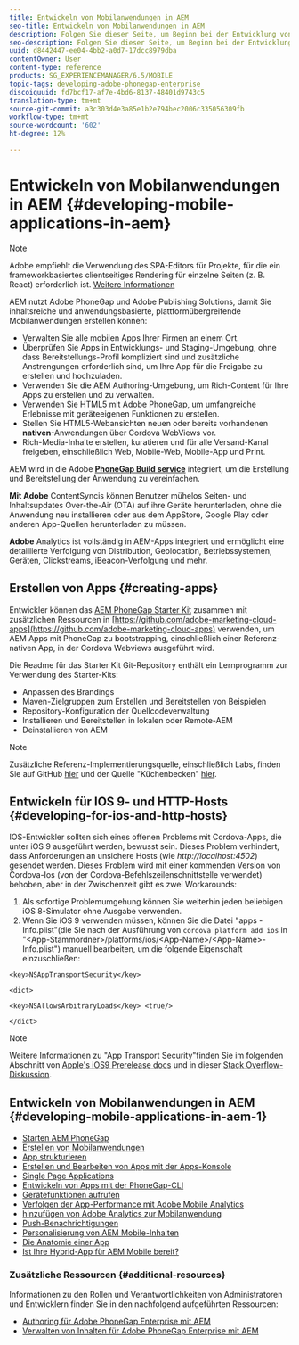 ```yaml
---
title: Entwickeln von Mobilanwendungen in AEM
seo-title: Entwickeln von Mobilanwendungen in AEM
description: Folgen Sie dieser Seite, um Beginn bei der Entwicklung von Mobilanwendungen in AEM Adobe PhoneGap Enterprise zu erhalten.
seo-description: Folgen Sie dieser Seite, um Beginn bei der Entwicklung von Mobilanwendungen in AEM Adobe PhoneGap Enterprise zu erhalten.
uuid: d8442447-ee04-4bb2-a0d7-17dcc8979dba
contentOwner: User
content-type: reference
products: SG_EXPERIENCEMANAGER/6.5/MOBILE
topic-tags: developing-adobe-phonegap-enterprise
discoiquuid: fd7bcf17-af7e-4bd6-8137-48401d9743c5
translation-type: tm+mt
source-git-commit: a3c303d4e3a85e1b2e794bec2006c335056309fb
workflow-type: tm+mt
source-wordcount: '602'
ht-degree: 12%

---
```



# Entwickeln von Mobilanwendungen in AEM {#developing-mobile-applications-in-aem}

>[!NOTE]
>
>Adobe empfiehlt die Verwendung des SPA-Editors für Projekte, für die ein frameworkbasiertes clientseitiges Rendering für einzelne Seiten (z. B. React) erforderlich ist. [Weitere Informationen](/help/sites-developing/spa-overview.md)

AEM nutzt Adobe PhoneGap und Adobe Publishing Solutions, damit Sie inhaltsreiche und anwendungsbasierte, plattformübergreifende Mobilanwendungen erstellen können:

* Verwalten Sie alle mobilen Apps Ihrer Firmen an einem Ort.
* Überprüfen Sie Apps in Entwicklungs- und Staging-Umgebung, ohne dass Bereitstellungs-Profil kompliziert sind und zusätzliche Anstrengungen erforderlich sind, um Ihre App für die Freigabe zu erstellen und hochzuladen.
* Verwenden Sie die AEM Authoring-Umgebung, um Rich-Content für Ihre Apps zu erstellen und zu verwalten.
* Verwenden Sie HTML5 mit Adobe PhoneGap, um umfangreiche Erlebnisse mit geräteeigenen Funktionen zu erstellen.
* Stellen Sie HTML5-Webansichten neuen oder bereits vorhandenen **nativen**-Anwendungen über Cordova WebViews vor.
* Rich-Media-Inhalte erstellen, kuratieren und für alle Versand-Kanal freigeben, einschließlich Web, Mobile-Web, Mobile-App und Print.

AEM wird in die Adobe **[PhoneGap Build service](https://build.phonegap.com/)** integriert, um die Erstellung und Bereitstellung der Anwendung zu vereinfachen.

**Mit Adobe** ContentSyncis können Benutzer mühelos Seiten- und Inhaltsupdates Over-the-Air (OTA) auf ihre Geräte herunterladen, ohne die Anwendung neu installieren oder aus dem AppStore, Google Play oder anderen App-Quellen herunterladen zu müssen.

**Adobe** Analytics ist vollständig in AEM-Apps integriert und ermöglicht eine detaillierte Verfolgung von Distribution, Geolocation, Betriebssystemen, Geräten, Clickstreams, iBeacon-Verfolgung und mehr.

## Erstellen von Apps {#creating-apps}

Entwickler können das [AEM PhoneGap Starter Kit](https://github.com/Adobe-Marketing-Cloud/aem-phonegap-starter-kit) zusammen mit zusätzlichen Ressourcen in [https://github.com/adobe-marketing-cloud-apps](https://github.com/adobe-marketing-cloud-apps) verwenden, um AEM Apps mit PhoneGap zu bootstrapping, einschließlich einer Referenz-nativen App, in der Cordova Webviews ausgeführt wird.

Die Readme für das Starter Kit Git-Repository enthält ein Lernprogramm zur Verwendung des Starter-Kits:

* Anpassen des Brandings
* Maven-Zielgruppen zum Erstellen und Bereitstellen von Beispielen
* Repository-Konfiguration der Quellcodeverwaltung
* Installieren und Bereitstellen in lokalen oder Remote-AEM
* Deinstallieren von AEM

>[!NOTE]
>
>Zusätzliche Referenz-Implementierungsquelle, einschließlich Labs, finden Sie auf GitHub [hier](https://github.com/adobe-marketing-cloud-apps) und der Quelle &quot;Küchenbecken&quot; [hier](https://github.com/blefebvre/aem-phonegap-kitchen-sink).

## Entwickeln für IOS 9- und HTTP-Hosts {#developing-for-ios-and-http-hosts}

IOS-Entwickler sollten sich eines offenen Problems mit Cordova-Apps, die unter iOS 9 ausgeführt werden, bewusst sein. Dieses Problem verhindert, dass Anforderungen an unsichere Hosts (wie *http://localhost:4502*) gesendet werden. Dieses Problem wird mit einer kommenden Version von Cordova-Ios (von der Cordova-Befehlszeilenschnittstelle verwendet) behoben, aber in der Zwischenzeit gibt es zwei Workarounds:

1. Als sofortige Problemumgehung können Sie weiterhin jeden beliebigen iOS 8-Simulator ohne Ausgabe verwenden.
1. Wenn Sie iOS 9 verwenden müssen, können Sie die Datei &quot;apps -Info.plist&quot;(die Sie nach der Ausführung von `cordova platform add ios` in &quot;&lt;App-Stammordner>/platforms/ios/&lt;App-Name>/&lt;App-Name>-Info.plist&quot;) manuell bearbeiten, um die folgende Eigenschaft einzuschließen:

```
<key>NSAppTransportSecurity</key>

<dict>

<key>NSAllowsArbitraryLoads</key> <true/>

</dict>
```

>[!NOTE]
>
>Weitere Informationen zu &quot;App Transport Security&quot;finden Sie im folgenden Abschnitt von [Apple&#39;s iOS9 Prerelease docs](https://developer.apple.com/library/prerelease/ios/releasenotes/General/WhatsNewIniOS/Articles/iOS9.html#//apple_ref/doc/uid/TP40016198-SW14) und in dieser [Stack Overflow-Diskussion](https://stackoverflow.com/questions/30751053/ios9-ats-what-about-html5-based-apps/).

## Entwickeln von Mobilanwendungen in AEM {#developing-mobile-applications-in-aem-1}

* [Starten AEM PhoneGap](/help/mobile/starting-aem-phonegap-app.md)
* [Erstellen von Mobilanwendungen](/help/mobile/building-app-mobile-phonegap.md)
* [App strukturieren](/help/mobile/phonegap-structure-an-app.md)
* [Erstellen und Bearbeiten von Apps mit der Apps-Konsole](/help/mobile/phonegap-apps-console.md)
* [Single Page Applications](/help/mobile/phonegap-single-page-applications.md)
* [Entwickeln von Apps mit der PhoneGap-CLI](/help/mobile/phonegap-apps-pg-cli.md)
* [Gerätefunktionen aufrufen](/help/mobile/phonegap-access-device-features.md)
* [Verfolgen der App-Performance mit Adobe Mobile Analytics](/help/mobile/phonegap-intro-to-app-analytics.md)
* [hinzufügen von Adobe Analytics zur Mobilanwendung](/help/mobile/phonegap-add-analytics-to-apps.md)
* [Push-Benachrichtigungen](/help/mobile/phonegap-push-notifications.md)
* [Personalisierung von AEM Mobile-Inhalten](/help/mobile/phonegap-aem-mobile-content-personalization.md)
* [Die Anatomie einer App](/help/mobile/phonegap-apps-arch.md)
* [Ist Ihre Hybrid-App für AEM Mobile bereit?](/help/mobile/phonegap-adding-content-to-imported-app.md)

### Zusätzliche Ressourcen {#additional-resources}

Informationen zu den Rollen und Verantwortlichkeiten von Administratoren und Entwicklern finden Sie in den nachfolgend aufgeführten Ressourcen:

* [Authoring für Adobe PhoneGap Enterprise mit AEM](/help/mobile/phonegap.md)
* [Verwalten von Inhalten für Adobe PhoneGap Enterprise mit AEM](/help/mobile/administer-phonegap.md)
